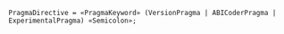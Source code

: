 <!-- This file is generated automatically by infrastructure scripts. Please don't edit by hand. -->

<!-- markdownlint-disable first-line-h1 -->

```{ .ebnf .slang-ebnf #PragmaDirective }
PragmaDirective = «PragmaKeyword» (VersionPragma | ABICoderPragma | ExperimentalPragma) «Semicolon»;
```
